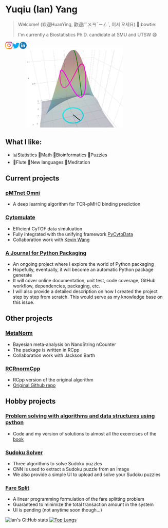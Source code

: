 <!--
**Yuqiu-Yang/Yuqiu-Yang** is a ✨ _special_ ✨ repository because its `README.md` (this file) appears on your GitHub profile.

Here are some ideas to get you started:

- 🔭 I’m currently working on ...
- 🌱 I’m currently learning ...
- 👯 I’m looking to collaborate on ...
- 🤔 I’m looking for help with ...
- 💬 Ask me about ...
- 📫 How to reach me: ...
- 😄 Pronouns: ...
- ⚡ Fun fact: ...
-->

# Yuqiu (Ian) Yang
> Welcome! (欢迎HuanYing, 歡迎ㄏㄨㄢˉㄧㄥˊ, 어서 오세요) 👋:bowtie:
> 
> I'm currently a Biostatistics Ph.D. candidate at SMU and UTSW 😄
<a href="https://www.instagram.com/ianyang930917/">
  <img align="left" alt="Ian's Instagram" width="22px" src="https://github.com/Yuqiu-Yang/Yuqiu-Yang/blob/main/instagram.svg" />
</a>
<a href="https://twitter.com/ianyangyuqiu">
  <img align="left" alt="Ian Yang | Twitter" width="22px" src="https://github.com/Yuqiu-Yang/Yuqiu-Yang/blob/main/twitter.svg" />
</a>
<a href="https://www.linkedin.com/in/yuqiuyang/">
  <img align="left" alt="Ian's LinkedIN" width="22px" src="https://github.com/Yuqiu-Yang/Yuqiu-Yang/blob/main/linkedin.svg" />
</a>
<br>
<img src=https://github.com/Yuqiu-Yang/Yuqiu-Yang/blob/main/eigen.png height="250" />

## What I like:
- 📊Statistics 🔢Math 🧠Bioinformatics 🎲Puzzles
- 🎵Flute 📖New languages 🙏Meditation

## Current projects
### [pMTnet Omni](https://github.com/Yuqiu-Yang/pMTnet_Omni_Document)
- A deep learning algorithm for TCR-pMHC binding prediction

### [Cytomulate](https://github.com/kevin931/Cytomulate)
- Efficient CyTOF data simuluation
- Fully integrated with the unifying framework [PyCytoData](https://github.com/kevin931/PyCytoData)
- Collaboration work with [Kevin Wang](https://github.com/kevin931)

### [A Journal for Python Packaging](https://github.com/Yuqiu-Yang/Python_Packaging_Journal)
- An ongoing project where I explore the world of Python packaging
- Hopefully, eventually, it will become an automatic Python package generate
- It will cover online documentation, unit test, code coverage, GitHub workflow, dependencies, packaging, etc.
- I will also provide a detailed description on how I created the project step by step from scratch. This would serve as my knowledge base on this issue. 

## Other projects
### [MetaNorm](https://github.com/Yuqiu-Yang/MetaPositive)
- Bayesian meta-analysis on NanoString nCounter
- The package is written in RCpp
- Collaboration work with Jackson Barth

### [RCRnormCpp](https://github.com/Yuqiu-Yang/RCRnormCpp)
- RCpp version of the original algorithm 
- [Original Github repo](https://github.com/cran/RCRnorm)

## Hobby projects
### [Problem solving with algorithms and data structures using python](https://github.com/Yuqiu-Yang/problem_solving_with_algorithms_and_data_structures_using_python)
- Code and my version of solutions to almost all the excercises of the [book](https://www.amazon.com/Problem-Solving-Algorithms-Structures-Python/dp/1590282574)

### [Sudoku Solver](https://github.com/Yuqiu-Yang/Sudoku-Solver)
- Three algorithms to solve Sudoku puzzles
- CNN is used to extract a Sudoku puzzle from an image
- We also provide a simple UI to upload and solve your Sudoku puzzles

### [Fare Split](https://github.com/Yuqiu-Yang/fare_split)
- A linear programming formulation of the fare splitting problem
- Guaranteed to minimize the total transaction amount in the system
- UI is pending (not anytime soon though...)


![Ian's GitHub stats](https://github-readme-stats.vercel.app/api?username=Yuqiu-Yang&count_private=true)
[![Top Langs](https://github-readme-stats.vercel.app/api/top-langs/?username=Yuqiu-Yang)](https://github.com/Yuqiu-Yang/github-readme-stats)

